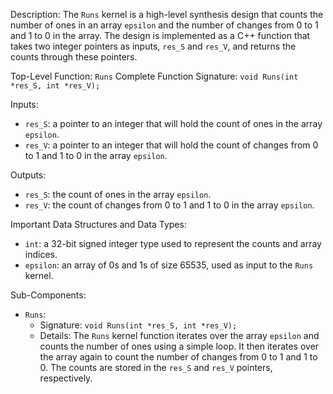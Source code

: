 Description:
The `Runs` kernel is a high-level synthesis design that counts the number of ones in an array `epsilon` and the number of changes from 0 to 1 and 1 to 0 in the array. The design is implemented as a C++ function that takes two integer pointers as inputs, `res_S` and `res_V`, and returns the counts through these pointers.

Top-Level Function: `Runs`
Complete Function Signature: `void Runs(int *res_S, int *res_V);`

Inputs:
- `res_S`: a pointer to an integer that will hold the count of ones in the array `epsilon`.
- `res_V`: a pointer to an integer that will hold the count of changes from 0 to 1 and 1 to 0 in the array `epsilon`.

Outputs:
- `res_S`: the count of ones in the array `epsilon`.
- `res_V`: the count of changes from 0 to 1 and 1 to 0 in the array `epsilon`.

Important Data Structures and Data Types:
- `int`: a 32-bit signed integer type used to represent the counts and array indices.
- `epsilon`: an array of 0s and 1s of size 65535, used as input to the `Runs` kernel.

Sub-Components:
- `Runs`:
    - Signature: `void Runs(int *res_S, int *res_V);`
    - Details: The `Runs` kernel function iterates over the array `epsilon` and counts the number of ones using a simple loop. It then iterates over the array again to count the number of changes from 0 to 1 and 1 to 0. The counts are stored in the `res_S` and `res_V` pointers, respectively.